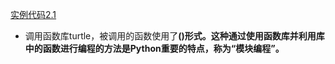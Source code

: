 [实例代码2.1](https://github.com/JackZander/Python-Note/blob/master/2%20%E5%AE%9E%E4%BE%8B%E4%BB%A3%E7%A0%81/e2.1DrawPython.py)
- 调用函数库turtle，被调用的函数使用了<a><b>()形式。这种通过使用函数库并利用库中的函数进行编程的方法是Python重要的特点，称为“模块编程”。
